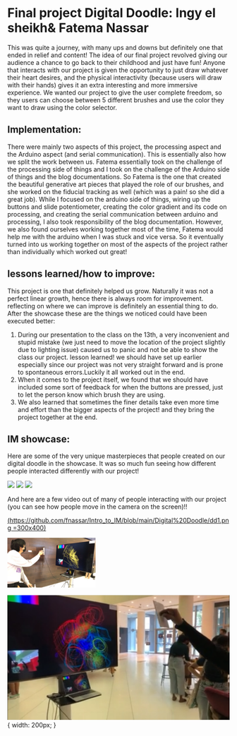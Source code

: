 
# Final project Digital Doodle: Ingy el sheikh& Fatema Nassar

This was quite a journey, with many ups and downs but definitely one that ended in relief and content! The idea of our final project revolved giving our audience a chance to go back to their childhood and just have fun! Anyone that interacts with our project is given the opportunity to just draw whatever their heart desires, and the physical interactivity (because users will draw with their hands)  gives it an extra interesting and more immersive experience. We wanted our project to give the user complete freedom, so they users can choose between 5 different brushes and use the color they want to draw using the color selector.
## Implementation:

There were mainly two aspects of this project, the processing aspect and the Arduino aspect (and serial communication). This is essentially also how we split the work between us. Fatema essentially took on the challenge of the processing side of things and I took on the challenge of the Arduino side of things and the blog documentations. So Fatema is the one that created the beautiful generative art pieces that played the role of our brushes, and she worked on the fiducial tracking as well (which was a pain! so she did a great job). While I focused on the arduino side of things, wiring up the buttons and slide potentiometer, creating the color gradient and its code on processing, and creating the serial communication between arduino and processing, I also took responsibility of the blog documentation. However, we also found ourselves working together most of the time, Fatema would help me with the arduino when I was stuck and vice versa. So it eventually turned into us working together on most of the aspects of the project rather than individually which worked out great!
## lessons learned/how to improve:

This project is one that definitely helped us grow. Naturally it was not a perfect linear growth, hence there is always room for improvement. reflecting on where we can improve is definitely an essential thing to do. After the showcase these are the things we noticed could have been executed better:

1. During our presentation to the class on the 13th, a very inconvenient and stupid mistake (we just need to move the location of the project slightly due to lighting issue) caused us to panic and not be able to show the class our project. lesson learned! we should have set up earlier especially since our project was not very straight forward and is prone to spontaneous errors.Luckily it all worked out in the end.
2. When it comes to the project itself, we found that we should have included some sort of feedback for when the buttons are pressed, just to let the person know which brush they are using.
3. We also learned that sometimes the finer details take even more time and effort than the bigger aspects of the project! and they bring the project together at the end.

## IM showcase:

Here are some of the very unique masterpieces that people created on our digital doodle in the showcase. It was so much fun seeing how different people interacted differently with our project!

<img src="https://intro.nyuadim.com/wp-content/uploads/2021/12/drawing-768x574.png" width="300"/>
<img src="https://intro.nyuadim.com/wp-content/uploads/2021/12/IMG_4442-768x576.png" width="300"/>
<img src="https://intro.nyuadim.com/wp-content/uploads/2021/12/IMG_4452-768x576.png" width="300"/>

And here are a few video out of many of people interacting with our project (you can see how people move in the camera on the screen)!!


[(https://github.com/fnassar/Intro_to_IM/blob/main/Digital%20Doodle/dd1.png =300x400)](https://vimeo.com/657145943)


<a href="https://vimeo.com/657146942">
    <img src="https://github.com/fnassar/Intro_to_IM/blob/main/Digital%20Doodle/dd2.png" width="200">
</a>


[![vid3](https://github.com/fnassar/Intro_to_IM/blob/main/Digital%20Doodle/dd3.png)](https://vimeo.com/657147229) { width: 200px; }

